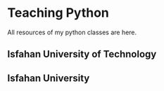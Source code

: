 # Teaching Python

All resources of my python classes are here.

## Isfahan University of Technology

## Isfahan University
